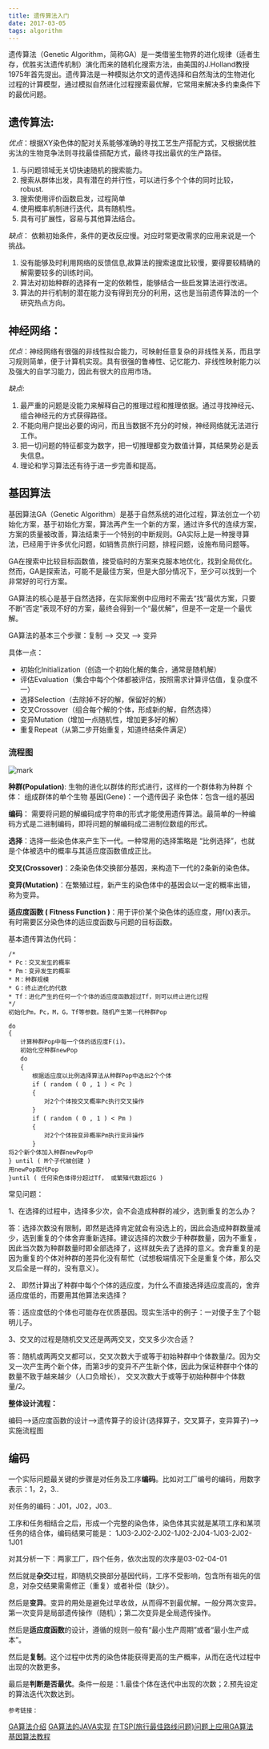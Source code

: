 ```yaml
---
title: 遗传算法入门
date: 2017-03-05 
tags: algorithm
---
```



遗传算法（Genetic Algorithm，简称GA）是一类借鉴生物界的进化规律（适者生存，优胜劣汰遗传机制）演化而来的随机化搜索方法，由美国的J.Holland教授1975年首先提出。遗传算法是一种模拟达尔文的遗传选择和自然淘汰的生物进化过程的计算模型，通过模拟自然进化过程搜索最优解，它常用来解决多约束条件下的最优问题。


<!-- more -->

## 遗传算法:

*优点*：根据XY染色体的配对关系能够准确的寻找工艺生产搭配方式，又根据优胜劣汰的生物竞争法则寻找最佳搭配方式，最终寻找出最优的生产路径。

1. 与问题领域无关切快速随机的搜索能力。
2. 搜索从群体出发，具有潜在的并行性，可以进行多个个体的同时比较，robust.
3. 搜索使用评价函数启发，过程简单
4. 使用概率机制进行迭代，具有随机性。
5. 具有可扩展性，容易与其他算法结合。

*缺点*： 依赖初始条件，条件的更改反应慢。对应时常更改需求的应用来说是一个挑战。

1. 没有能够及时利用网络的反馈信息,故算法的搜索速度比较慢，要得要较精确的解需要较多的训练时间。
2. 算法对初始种群的选择有一定的依赖性，能够结合一些启发算法进行改进。
3. 算法的并行机制的潜在能力没有得到充分的利用，这也是当前遗传算法的一个研究热点方向。

## 神经网络：

*优点*：神经网络有很强的非线性拟合能力，可映射任意复杂的非线性关系，而且学习规则简单，便于计算机实现。具有很强的鲁棒性、记忆能力、非线性映射能力以及强大的自学习能力，因此有很大的应用市场。

*缺点*:

1. 最严重的问题是没能力来解释自己的推理过程和推理依据。通过寻找神经元、组合神经元的方式获得路径。
2. 不能向用户提出必要的询问，而且当数据不充分的时候，神经网络就无法进行工作。
3. 把一切问题的特征都变为数字，把一切推理都变为数值计算，其结果势必是丢失信息。
4. 理论和学习算法还有待于进一步完善和提高。


## 基因算法

基因算法GA（Genetic Algorithm）是基于自然系统的进化过程，算法创立一个初始化方案，基于初始化方案，算法再产生一个新的方案，通过许多代的连续方案，方案的质量被改善，算法结束于一个特别的中断规则。GA实际上是一种搜寻算法，已经用于许多优化问题，如销售员旅行问题，排程问题，设施布局问题等。

GA在搜索中比较目标函数值，接受临时的方案来克服本地优化，找到全局优化。然而，GA是探索法，可能不是最佳方案，但是大部分情况下，至少可以找到一个非常好的可行方案。

GA算法的核心是基于自然选择，在实际案例中应用时不需去“找”最优方案，只要不断“否定”表现不好的方案，最终会得到一个“最优解”，但是不一定是一个最优解。

GA算法的基本三个步骤：复制 --> 交叉 --> 变异

具体一点：

* 初始化Initialization（创造一个初始化解的集合，通常是随机解）
* 评估Evaluation（集合中每个个体都被评估，按照需求计算评估值，复杂度不一）
* 选择Selection（去除掉不好的解，保留好的解）
* 交叉Crossover（组合每个解的个体，形成新的解，自然选择）
* 变异Mutation（增加一点随机性，增加更多好的解）
* 重复Repeat（从第二步开始重复，知道终结条件满足）


### 流程图

![mark](http://oc1hnrd8p.bkt.clouddn.com/photos/20170309/093136321.png)


**种群(Population)**: 生物的进化以群体的形式进行，这样的一个群体称为种群
个体： 组成群体的单个生物
基因(Gene)：一个遗传因子
染色体：包含一组的基因

**编码**： 需要将问题的解编码成字符串的形式才能使用遗传算法。最简单的一种编码方式是二进制编码，即将问题的解编码成二进制位数组的形式。

**选择**：选择一些染色体来产生下一代。一种常用的选择策略是 “比例选择”，也就是个体被选中的概率与其适应度函数值成正比。

**交叉(Crossover)**：2条染色体交换部分基因，来构造下一代的2条新的染色体。

**变异(Mutation)**：在繁殖过程，新产生的染色体中的基因会以一定的概率出错，称为变异。

**适应度函数 ( Fitness Function )**：用于评价某个染色体的适应度，用f(x)表示。有时需要区分染色体的适应度函数与问题的目标函数。




基本遗传算法伪代码：
```
/*
* Pc：交叉发生的概率
* Pm：变异发生的概率
* M：种群规模
* G：终止进化的代数
* Tf：进化产生的任何一个个体的适应度函数超过Tf，则可以终止进化过程
*/
初始化Pm，Pc，M，G，Tf等参数。随机产生第一代种群Pop

do
{ 
　　计算种群Pop中每一个体的适应度F(i)。
　　初始化空种群newPop
　　do
　　{
　　　　根据适应度以比例选择算法从种群Pop中选出2个个体
　　　　if ( random ( 0 , 1 ) < Pc )
　　　　{
　　　　　　对2个个体按交叉概率Pc执行交叉操作
　　　　}
　　　　if ( random ( 0 , 1 ) < Pm )
　　　　{
　　　　　　对2个个体按变异概率Pm执行变异操作
　　　　}
将2个新个体加入种群newPop中
} until ( M个子代被创建 )
用newPop取代Pop
}until ( 任何染色体得分超过Tf， 或繁殖代数超过G )
```

常见问题：

1、在选择的过程中，选择多少次，会不会造成种群的减少，选到重复的怎么办？

答：选择次数没有限制，即然是选择肯定就会有没选上的，因此会造成种群数量减少，选到重复的个体舍弃重新选择。建议选择的次数少于种群数量，因为不重复，因此当次数为种群数量时即全部选择了，这样就失去了选择的意义。舍弃重复的是因为重复的个体对种群的差异化没有帮忙（试想极端情况下全是重复个体，那么交叉后全是一样的，没有意义）。

2、 即然计算出了种群中每个个体的适应度，为什么不直接选择适应度高的，舍弃适应度低的，而要用其他算法来选择？

答：适应度低的个体也可能存在优质基因。现实生活中的例子：一对傻子生了个聪明儿子。

3、交叉的过程是随机交叉还是两两交叉，交叉多少次合适？

答：随机或两两交叉都可以，交叉次数大于或等于初始种群中个体数量/2。因为交叉一次产生两个新个体，而第3步的变异不产生新个体，因此为保证种群中个体的数量不致于越来越少（人口负增长）， 交叉次数大于或等于初始种群中个体数量/2。

**整体设计流程：**

编码-->适应度函数的设计-->遗传算子的设计(选择算子，交叉算子，变异算子)-->实施流程图


## 编码

一个实际问题最关键的步骤是对任务及工序**编码**。比如对工厂编号的编码，用数字表示：1，2，3..

对任务的编码：J01，J02，J03..

工序和任务相结合之后，形成一个完整的染色体，染色体其实就是某项工序和某项任务的结合体，编码结果可能是：
1J03-2J02-2J02-1J02-2J04-1J03-2J02-1J01

对其分析一下：两家工厂，四个任务，依次出现的次序是03-02-04-01

然后就是**杂交**过程，即随机交换部分基因代码，工序不受影响，包含所有祖先的信息，对杂交结果需需修正（重复）或者补偿（缺少）。

然后是**变异**。变异的用处是避免过早收敛，从而得不到最优解。一般分两次变异。第一次变异是局部遗传操作（随机）；第二次变异是全局遗传操作。

然后是**适应度函数**的设计，遵循的规则一般有“最小生产周期”或者“最小生产成本”。

然后是**复制**。这个过程中优秀的染色体能获得更高的生产概率，从而在迭代过程中出现的次数更多。

最后是**判断是否最优**。条件一般是：1.最佳个体在迭代中出现的次数；2.预先设定的算法迭代次数达到。

`参考链接：`

[GA算法介绍][13]
[GA算法的JAVA实现][14]
[在TSP(旅行最佳路线问题)问题上应用GA算法][15]
[基因算法教程][16]

[13]: https://www.doc.ic.ac.uk/~nd/surprise_96/journal/vol1/hmw/article1.html
[14]: http://www.theprojectspot.com/tutorial-post/creating-a-genetic-algorithm-for-beginners/3
[15]: http://www.theprojectspot.com/tutorial-post/applying-a-genetic-algorithm-to-the-travelling-salesman-problem/5
[16]: http://www.w3ii.com/genetic_algorithms/default.html





